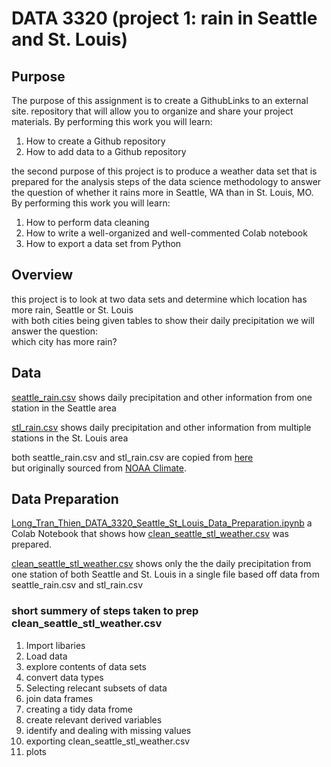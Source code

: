 # DATA 3320 (project 1: rain in Seattle and St. Louis)
## Purpose 
The purpose of this assignment is to create a GithubLinks to an external site. repository that will allow you to organize and share your project materials.
By performing this work you will learn:
1. How to create a Github repository
2. How to add data to a Github repository

the second purpose of this project is to produce a weather data set that is prepared for the analysis steps of the data science methodology to answer the question of whether it rains more in Seattle, WA than in St. Louis, MO. 
<br/>By performing this work you will learn:
1. How to perform data cleaning
2. How to write a well-organized and well-commented Colab notebook
3. How to export a data set from Python

## Overview
this project is to look at two data sets and determine which location has more rain, Seattle or St. Louis <br/>
with both cities being given tables to show their daily precipitation we will answer the question: <br/>
which city has more rain?

## Data
[seattle_rain.csv](https://raw.githubusercontent.com/longhtt/Seattle-Weather/main/seattle_rain.csv)
shows daily precipitation and other information from one station in the Seattle area

[stl_rain.csv](https://raw.githubusercontent.com/longhtt/Seattle-Weather/main/stl_rain.csv)
shows daily precipitation and other information from multiple stations in the St. Louis area

both seattle_rain.csv and stl_rain.csv are copied from [here](https://github.com/brian-fischer/DATA-3320/tree/main/weather) <br/>
but originally sourced from [NOAA Climate](https://www.ncei.noaa.gov/cdo-web/search?datasetid=GHCND).

## Data Preparation

[Long_Tran_Thien_DATA_3320_Seattle_St_Louis_Data_Preparation.ipynb](https://github.com/longhtt/Seattle-Weather/blob/main/Long_Tran_Thien_DATA_3320_Seattle_St_Louis_Data_Preparation.ipynb) a Colab Notebook that shows how [clean_seattle_stl_weather.csv](https://raw.githubusercontent.com/longhtt/Seattle-Weather/main/clean_seattle_stl_weather.csv) was prepared.

[clean_seattle_stl_weather.csv](https://raw.githubusercontent.com/longhtt/Seattle-Weather/main/clean_seattle_stl_weather.csv) shows only the the daily precipitation from one station of both Seattle and St. Louis in a single file based off data from seattle_rain.csv and stl_rain.csv

### short summery of steps taken to prep clean_seattle_stl_weather.csv
1. Import libaries
2. Load data
3. explore contents of data sets 
4. convert data types
5. Selecting relecant subsets of data
6. join data frames
7. creating a tidy data frome
8. create relevant derived variables 
9. identify and dealing with missing values
10. exporting clean_seattle_stl_weather.csv
11. plots
